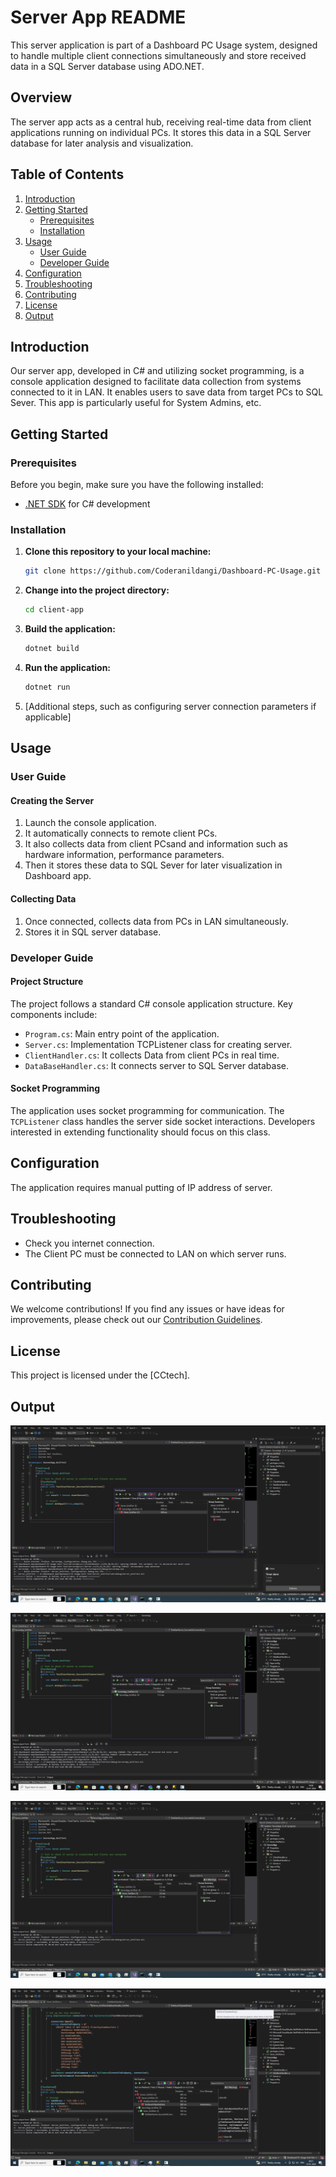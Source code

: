 # Server App README

This server application is part of a Dashboard PC Usage system, designed to handle multiple client connections simultaneously and store received data in a SQL Server database using ADO.NET.

## Overview
The server app acts as a central hub, receiving real-time data from client applications running on individual PCs. It stores this data in a SQL Server database for later analysis and visualization.

## Table of Contents

1. [Introduction](#introduction)
2. [Getting Started](#getting-started)
    - [Prerequisites](#prerequisites)
    - [Installation](#installation)
3. [Usage](#usage)
    - [User Guide](#user-guide)
    - [Developer Guide](#developer-guide)
4. [Configuration](#configuration)
5. [Troubleshooting](#troubleshooting)
6. [Contributing](#contributing)
7. [License](#license)
8. [Output](#Output)

## Introduction

Our server app, developed in C# and utilizing socket programming, is a console application designed to facilitate data collection from systems connected to it in LAN. It enables users to save data from target PCs to SQL Sever. This app is particularly useful for System Admins,  etc.

## Getting Started

### Prerequisites

Before you begin, make sure you have the following installed:

- [.NET SDK](https://dotnet.microsoft.com/download) for C# development

### Installation

1. **Clone this repository to your local machine:**

    ```bash
    git clone https://github.com/Coderanildangi/Dashboard-PC-Usage.git
    ```

2. **Change into the project directory:**

    ```bash
    cd client-app
    ```

3. **Build the application:**

    ```bash
    dotnet build
    ```

4. **Run the application:**

    ```bash
    dotnet run
    ```

5. [Additional steps, such as configuring server connection parameters if applicable]

## Usage

### User Guide

#### Creating the Server

1. Launch the console application.
2. It automatically connects to remote client PCs.
3. It also collects data from client PCsand and information such as hardware information, performance parameters. 
4. Then it stores these data to SQL Sever for later visualization in Dashboard app.

#### Collecting Data

1. Once connected, collects data from PCs in LAN simultaneously.
2. Stores it in SQL server database.

### Developer Guide

#### Project Structure

The project follows a standard C# console application structure. Key components include:

- `Program.cs`: Main entry point of the application.
- `Server.cs`: Implementation TCPListener class for creating server.
- `ClientHandler.cs`: It collects Data from client PCs in real time.
- `DataBaseHandler.cs`: It connects server to SQL Server database.

#### Socket Programming

The application uses socket programming for communication. The `TCPListener` class handles the server side socket interactions. Developers interested in extending functionality should focus on this class.

## Configuration

The application requires manual putting of IP address of server.

## Troubleshooting

- Check you internet connection.
- The Client PC must be connected to LAN on which server runs.

## Contributing

We welcome contributions! If you find any issues or have ideas for improvements, please check out our [Contribution Guidelines](CONTRIBUTING.md).

## License

This project is licensed under the [CCtech].

## Output

![Alt text](NoServer.png)

![Alt text](ServerYes.png)

![Alt text](ServerAllPass.png)

![Alt text](ServerDatabaseFail.png)
